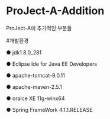 # ProJect-A-Addition
ProJect-A에 추가적인 부분들

#개발환경

● jdk1.8.0_281

● Eclipse Ide for Java EE Developers

● apache-tomcat-9.0.11

● apache-maven-2.5.1

● oralce XE 11g-winx64

● Spring FrameWork 4.1.1.RELEASE

#
